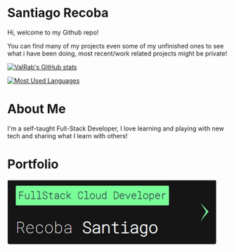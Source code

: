 # Santiago Recoba

Hi, welcome to my Github repo!

You can find many of my projects even some of my unfinished ones to see what i have been doing, most recent/work related projects might be private!

[![ValRab's GitHub stats](https://github-readme-stats.vercel.app/api?username=Santiagorich&show_icons=true&layout=compact&hide=issues,stars&theme=dark)](https://github.com/Santiagorich)

[![Most Used Languages](https://github-readme-stats.vercel.app/api/top-langs/?username=santiagorich&layout=compact&theme=dark)](https://github.com/Santiagorich)

# About Me

I'm a self-taught Full-Stack Developer, I love learning and playing with new tech and sharing what I learn with others!

# Portfolio

<a href="https://santiagorich.github.io/Portfolio/"><img src="https://raw.githubusercontent.com/Santiagorich/Portfolio/master/quick.png" 
alt="Santiagorich's Portfolio"/></a>
